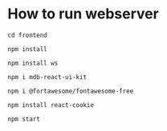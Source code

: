 # How to run webserver

`cd frontend`

`npm install`

`npm install ws`

`npm i mdb-react-ui-kit`

`npm i @fortawesome/fontawesome-free`

`npm install react-cookie`

`npm start`
